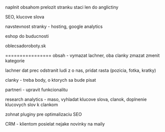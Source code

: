 
naplnit obsahom 
prelozit stranku 
	staci len do anglictiny 

SEO, klucove slova

navstevnost stranky - hosting, google analytics

eshop do buducnosti

oblecsadoroboty.sk


================
obsah - vymazat lachner, oba clanky zmazat
zmenit kategorie

lachner dat prec
odstranit ludi z o nas, pridat rasta (pozicia, fotka, kratky)

clanky - treba body, o ktorych sa bude pisat




partneri - upravit funkcionalitu

research analytics - maso, vyhladat klucove slova, clanok, doplnenie klucovych slov k clankom

zohnat pluginy pre optimalizaciu SEO





CRM - klientom posielat nejake novinky na maily
